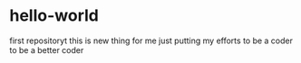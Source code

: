 # hello-world
first repositoryt
this is new thing for me just putting my efforts to be a coder to be a better coder

